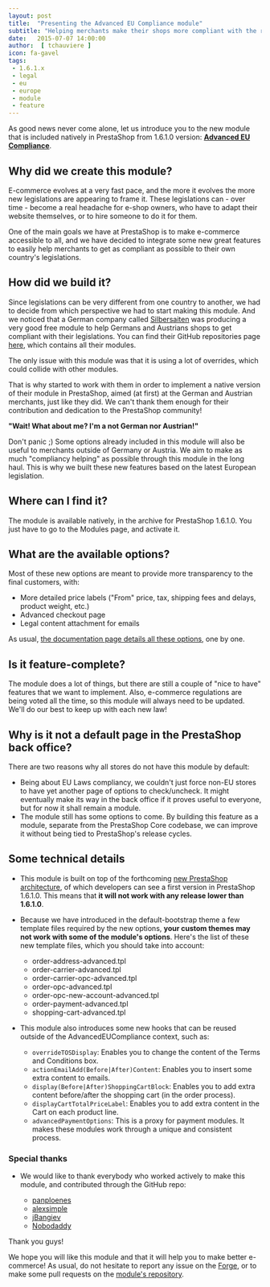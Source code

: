 ```yaml
---
layout: post
title:  "Presenting the Advanced EU Compliance module"
subtitle: "Helping merchants make their shops more compliant with the recent EU regulations."
date:   2015-07-07 14:00:00
author:  [ tchauviere ]
icon: fa-gavel
tags:
 - 1.6.1.x
 - legal
 - eu
 - europe
 - module
 - feature
---
```


As good news never come alone, let us introduce you to the new module that is included natively in PrestaShop from 1.6.1.0 version: **[Advanced EU Compliance](https://github.com/PrestaShop/advancedeucompliance)**.

## Why did we create this module?

E-commerce evolves at a very fast pace, and the more it evolves the more new legislations are appearing to frame it. These legislations can - over time - become a real headache for e-shop owners, who have to adapt their website themselves, or to hire someone to do it for them.

One of the main goals we have at PrestaShop is to make e-commerce accessible to all, and we have decided to integrate some new great features to easily help merchants to get as compliant as possible to their own country's legislations.


## How did we build it?

Since legislations can be very different from one country to another, we had to decide from which perspective we had to start making this module. And we noticed that a German company called [Silbersaiten](http://www.silbersaiten.de) was producing a very good free module to help Germans and Austrians shops to get compliant with their legislations. You can find their GitHub repositories page [here](https://github.com/EU-Legal), which contains all their modules.

The only issue with this module was that it is using a lot of overrides, which could collide with other modules.

That is why started to work with them in order to implement a native version of their module in PrestaShop, aimed (at first) at the German and Austrian merchants, just like they did. We can't thank them enough for their contribution and dedication to the PrestaShop community!

**"Wait! What about me? I'm a not German nor Austrian!"**

Don't panic ;) Some options already included in this module will also be useful to merchants outside of Germany or Austria. We aim to make as much "compliancy helping" as possible through this module in the long haul. This is why we built these new features based on the latest European legislation.


## Where can I find it?

The module is available natively, in the archive for PrestaShop 1.6.1.0. You just have to go to the Modules page, and activate it.

## What are the available options?

Most of these new options are meant to provide more transparency to the final customers, with:

* More detailed price labels ("From" price, tax, shipping fees and delays, product weight, etc.)
* Advanced checkout page
* Legal content attachment for emails

As usual, [the documentation page details all these options](http://doc.prestashop.com/display/PS16/Administration+modules#Administrationmodules-AdvancedEUCompliance), one by one.


## Is it feature-complete?

The module does a lot of things, but there are still a couple of "nice to have" features that we want to implement. Also, e-commerce regulations are being voted all the time, so this module will always need to be updated. We'll do our best to keep up with each new law!


## Why is it not a default page in the PrestaShop back office?

There are two reasons why all stores do not have this module by default:

* Being about EU Laws compliancy, we couldn't just force non-EU stores to have yet another page of options to check/uncheck. It might eventually make its way in the back office if it proves useful to everyone, but for now it shall remain a module.
* The module still has some options to come. By building this feature as a module, separate from the PrestaShop Core codebase, we can improve it without being tied to PrestaShop's release cycles.


## Some technical details

- This module is built on top of the forthcoming [new PrestaShop architecture](http://build.prestashop.com/news/new-architecture-1-6-1-0/), of which developers can see a first version in PrestaShop 1.6.1.0. This means that **it will not work with any release lower than 1.6.1.0**.

- Because we have introduced in the default-bootstrap theme a few template files required by the new options, **your custom themes may not work with some of the module's options**. Here's the list of these new template files, which you should take into account:

	*  order-address-advanced.tpl
	*  order-carrier-advanced.tpl
	*  order-carrier-opc-advanced.tpl
	*  order-opc-advanced.tpl
	*  order-opc-new-account-advanced.tpl
	*  order-payment-advanced.tpl
	*  shopping-cart-advanced.tpl

- This module also introduces some new hooks that can be reused outside of the AdvancedEUCompliance context, such as:

	* `overrideTOSDisplay`: Enables you to change the content of the Terms and Conditions box.
	* `actionEmailAdd(Before|After)Content`: Enables you to insert some extra content to emails.
	* `display(Before|After)ShoppingCartBlock`: Enables you to add extra content before/after the shopping cart (in the order process).
	* `displayCartTotalPriceLabel`: Enables you to add extra content in the Cart on each product line.
	* `advancedPaymentOptions`: This is a proxy for payment modules. It makes these modules work through a unique and consistent process.


### Special thanks

- We would like to thank everybody who worked actively to make this module, and contributed through the GitHub repo:

	* [panploenes](https://github.com/panploenes)
	* [alexsimple](https://github.com/alexsimple)
	* [jBangiev](https://github.com/jBangiev)
	* [Nobodaddy](https://github.com/Nobodaddy)

Thank you guys!

We hope you will like this module and that it will help you to make better e-commerce! As usual, do not hesitate to report any issue on the [Forge](https://forge.prestashop.com), or to make some pull requests on the [module's repository](https://github.com/PrestaShop/advancedeucompliance).
